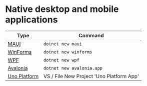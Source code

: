 # Native desktop and mobile applications

| Type   | Command |
|--------|---------|
| [MAUI](maui) | `dotnet new maui` |
| [WinForms](winforms) | `dotnet new winforms` |
| [WPF](wpf) | `dotnet new wpf` |
| [Avalonia](avalonia) | `dotnet new avalonia.app`|
| [Uno Platform](unodemo) | VS / File New Project 'Uno Platform App' |
